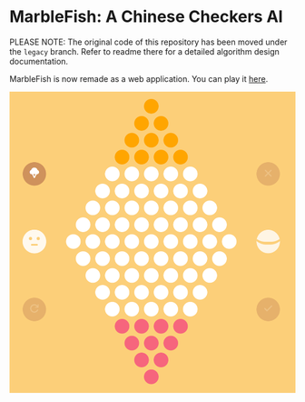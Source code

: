 # MarbleFish: A Chinese Checkers AI

PLEASE NOTE: The original code of this repository has been moved under the `legacy` branch. Refer to readme there for a detailed algorithm design documentation.

MarbleFish is now remade as a web application. You can play it [here](https://arthur-x.github.io/MarbleFish/).

![Screenshot](screenshot.png)
